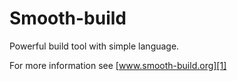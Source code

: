 Smooth-build
============

Powerful build tool with simple language.

For more information see [www.smooth-build.org][1]

 [1]: http://www.smooth-build.org/



